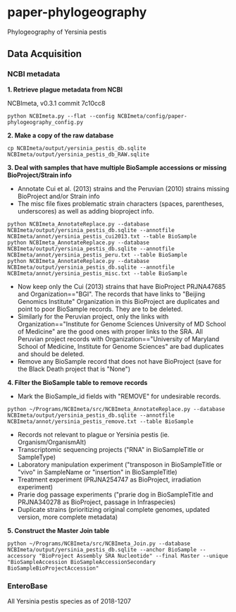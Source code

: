 # paper-phylogeography
Phylogeography of Yersinia pestis

## Data Acquisition

### NCBI metadata
**1. Retrieve plague metadata from NCBI**

NCBImeta, v0.3.1 commit 7c10cc8
```
python NCBImeta.py --flat --config NCBImeta/config/paper-phylogeography_config.py

```

**2. Make a copy of the raw database**
```
cp NCBImeta/output/yersinia_pestis_db.sqlite NCBImeta/output/yersinia_pestis_db_RAW.sqlite
```

**3. Deal with samples that have multiple BioSample accessions or missing BioProject/Strain info**
- Annotate Cui et al. (2013) strains and the Peruvian (2010) strains missing BioProject and/or Strain info
- The misc file fixes problematic strain characters (spaces, parentheses, underscores) as well as adding bioproject info.
```
python NCBImeta_AnnotateReplace.py --database NCBImeta/output/yersinia_pestis_db.sqlite --annotfile NCBImeta/annot/yersinia_pestis_cui2013.txt --table BioSample
python NCBImeta_AnnotateReplace.py --database NCBImeta/output/yersinia_pestis_db.sqlite --annotfile NCBImeta/annot/yersinia_pestis_peru.txt --table BioSample
python NCBImeta_AnnotateReplace.py --database NCBImeta/output/yersinia_pestis_db.sqlite --annotfile NCBImeta/annot/yersinia_pestis_misc.txt --table BioSample

```
- Now keep only the Cui (2013) strains that have BioProject PRJNA47685 and Organization=="BGI". The records that have links to "Beijing Genomics Institute" Organization in this BioProject are duplicates and point to poor BioSample records. They are to be deleted.
- Similarly for the Peruvian project, only the links with Organization=="Institute for Genome Sciences  University of MD School of Medicine" are the good ones with proper links to the SRA. All Peruvian project records with Organization=="University of Maryland School of Medicine, Institute for Genome Sciences" are bad duplicates and should be deleted.
- Remove any BioSample record that does not have BioProject (save for the Black Death project that is "None")

**4. Filter the BioSample table to remove records**
- Mark the BioSample\_id fields with "REMOVE" for undesirable records.
```
python ~/Programs/NCBImeta/src/NCBImeta_AnnotateReplace.py --database NCBImeta/output/yersinia_pestis_db.sqlite --annotfile NCBImeta/annot/yersinia_pestis_remove.txt --table BioSample
```
- Records not relevant to plague or Yersinia pestis (ie. Organism/OrganismAlt)
- Transcriptomic sequencing projects ("RNA" in BioSampleTitle or SampleType)
- Laboratory manipulation experiment ("transposon in BioSampleTitle or "vivo" in SampleName or "insertion" in BioSampleTitle)
- Treatment experiment (PRJNA254747 as BioProject, irradiation experiment)
- Prarie dog passage experiments ("prarie dog in BioSampleTitle and PRJNA340278 as BioProject, passage in Infraspecies)
- Duplicate strains (prioritizing original complete genomes, updated version, more complete metadata)

**5. Construct the Master Join table**
```
python ~/Programs/NCBImeta/src/NCBImeta_Join.py --database NCBImeta/output/yersinia_pestis_db.sqlite --anchor BioSample --accessory "BioProject Assembly SRA Nucleotide" --final Master --unique "BioSampleAccession BioSampleAccessionSecondary BioSampleBioProjectAccession"
```



### EnteroBase
All Yersinia pestis species as of 2018-1207
